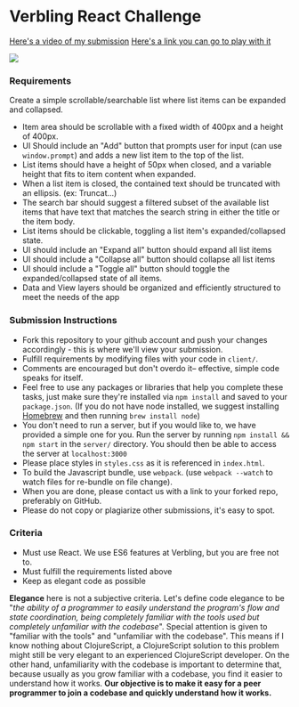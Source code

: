 # Verbling React Challenge

[Here's a video of my submission](http://solution-for-jake.s3-website-us-west-1.amazonaws.com/video.html)
[Here's a link you can go to play with it](http://solution-for-jake.s3-website-us-west-1.amazonaws.com)

![](docs/spec.png)

### Requirements

Create a simple scrollable/searchable list where list items can be expanded and collapsed.

- Item area should be scrollable with a fixed width of 400px and a height of 400px.
- UI Should include an "Add" button that prompts user for input (can use `window.prompt`) and adds a new list item to the top of the list.
- List items should have a height of 50px when closed, and a variable height that fits to item content when expanded.
- When a list item is closed, the contained text should be truncated with an ellipsis. (ex: Truncat...)
- The search bar should suggest a filtered subset of the available list items that have text that matches the search string in either the title or the item body.
- List items should be clickable, toggling a list item's expanded/collapsed state.
- UI should include an "Expand all" button should expand all list items
- UI should include a "Collapse all" button should collapse all list items
- UI should include a "Toggle all" button should toggle the expanded/collapsed state of all items.
- Data and View layers should be organized and efficiently structured to meet the needs of the app

### Submission Instructions

- Fork this repository to your github account and push your changes accordingly - this is where we'll view your submission.
- Fulfill requirements by modifying files with your code in `client/`.
- Comments are encouraged but don't overdo it– effective, simple code speaks for itself.
- Feel free to use any packages or libraries that help you complete these tasks, just make sure they're installed via `npm install` and saved to your `package.json`. (If you do not have node installed, we suggest installing [Homebrew](http://brew.sh/) and then running `brew install node`)
- You don't need to run a server, but if you would like to, we have provided a simple one for you. Run the server by running `npm install && npm start` in the `server/` directory. You should then be able to access the server at `localhost:3000`
- Please place styles in `styles.css` as it is referenced in `index.html`.
- To build the Javascript bundle, use `webpack`. (use `webpack --watch` to watch files for re-bundle on file change).
- When you are done, please contact us with a link to your forked repo, preferably on GitHub.
- Please do not copy or plagiarize other submissions, it's easy to spot.

### Criteria

- Must use React. We use ES6 features at Verbling, but you are free not to.
- Must fulfill the requirements listed above
- Keep as elegant code as possible

**Elegance** here is not a subjective criteria. Let's define code elegance to be "*the ability of a programmer to easily understand the program's flow and state coordination, being completely familiar with the tools used but completely unfamiliar with the codebase*". Special attention is given to "familiar with the tools" and "unfamiliar with the codebase". This means if I know nothing about ClojureScript, a ClojureScript solution to this problem might still be very elegant to an experienced ClojureScript developer. On the other hand, unfamiliarity with the codebase is important to determine that, because usually as you grow familiar with a codebase, you find it easier to understand how it works. **Our objective is to make it easy for a peer programmer to join a codebase and quickly understand how it works.**
